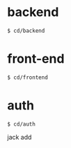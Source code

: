 # backend
``` sh
$ cd/backend
```
# front-end
``` sh
$ cd/frontend
```
# auth
``` sh
$ cd/auth
```
jack add